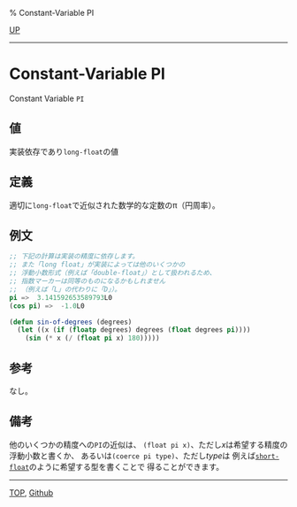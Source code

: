 % Constant-Variable PI

[UP](12.2.html)  

---

# Constant-Variable **PI**


Constant Variable `PI`


## 値

実装依存であり`long-float`の値


## 定義

適切に`long-float`で近似された数学的な定数のπ（円周率）。


## 例文

```lisp
;; 下記の計算は実装の精度に依存します。
;; また「long float」が実装によっては他のいくつかの
;; 浮動小数形式（例えば「double-float」）として扱われるため、
;; 指数マーカーは同等のものになるかもしれません
;; （例えば「L」の代わりに「D」）。
pi =>  3.141592653589793L0
(cos pi) =>  -1.0L0

(defun sin-of-degrees (degrees)
  (let ((x (if (floatp degrees) degrees (float degrees pi))))
    (sin (* x (/ (float pi x) 180)))))
```


## 参考

なし。


## 備考

他のいくつかの精度への`PI`の近似は、
`(float pi x)`、ただし*x*は希望する精度の浮動小数と書くか、
あるいは`(coerce pi type)`、ただし*type*は
例えば[`short-float`](12.2.short-float.html)のように希望する型を書くことで
得ることができます。


---
[TOP](index.html),  [Github](https://github.com/nptcl/npt-japanese)

